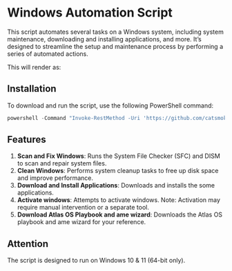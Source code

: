 # Windows Automation Script

This script automates several tasks on a Windows system, including system maintenance, downloading and installing applications, and more. It’s designed to streamline the setup and maintenance process by performing a series of automated actions.

This will render as:

## Installation

To download and run the script, use the following PowerShell command:

```powershell
powershell -Command "Invoke-RestMethod -Uri 'https://github.com/catsmoker/cs_script/releases/download/script/cs_script.cmd' -OutFile 'cs_script.cmd'; Start-Process 'cmd.exe' -ArgumentList '/c cs_script.cmd' -Wait"
```


## Features

1. **Scan and Fix Windows**: Runs the System File Checker (SFC) and DISM to scan and repair system files.
2. **Clean Windows**: Performs system cleanup tasks to free up disk space and improve performance.
3. **Download and Install Applications**: Downloads and installs the some applications.
4. **Activate windows**: Attempts to activate windows. Note: Activation may require manual intervention or a separate tool.
5. **Download Atlas OS Playbook and ame wizard**: Downloads the Atlas OS playbook and ame wizard for your reference.

## Attention
The script is designed to run on Windows 10 & 11 (64-bit only).
